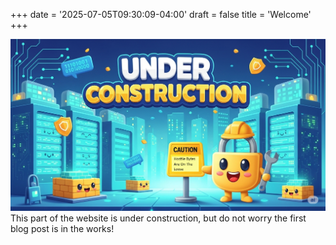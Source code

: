 +++
date = '2025-07-05T09:30:09-04:00'
draft = false
title = 'Welcome'
+++

![construction](../images/underconstruction.png)
This part of the website is under construction, but do not worry the first blog post is in the works!
